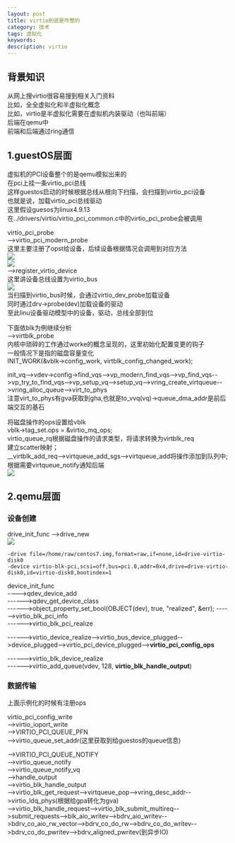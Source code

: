 ```yaml
---
layout: post
title: virtio到底是咋整的
category: 技术
tags: 虚拟化
keywords: 
description: virtio
---
```


## 背景知识 ##

从网上搜virtio很容易搜到相关入门资料  
比如，全全虚拟化和半虚拟化概念  
比如，virtio是半虚拟化需要在虚拟机内装驱动（也叫前端）  
后端在qemu中  
前端和后端通过ring通信  

## 1.guestOS层面 ##

虚拟机的PCI设备整个的是qemu模拟出来的  
在pci上挂一条virtio_pci总线  
这样guestos启动的时候根据总线从根向下扫描，会扫描到virtio_pci设备  
也就是说，加载virtio_pci总线驱动  
这里假设guesos为linux4.9.13  
在../drivers/virtio/virtio_pci_common.c中的virtio_pci_probe会被调用  

virtio_pci_probe  
-->virtio_pci_modern_probe  
   这里主要注册了opst给设备，后续设备根据情况会调用到对应方法  
![](http://i.imgur.com/hq2TkJz.png)  
![](http://i.imgur.com/XqaahLG.png)  
-->register_virtio_device  
   这里讲设备总线设置为virtio_bus  
   ![](http://i.imgur.com/DKxaVOt.png)  
   当扫描到virtio_bus时候，会通过virtio_dev_probe加载设备  
   同时通过drv->probe(dev)加载设备的驱动  
   至此linu设备驱动模型中的设备，驱动，总线全部到位  

下面依blk为例继续分析  
-->virtblk_probe  
内核中琐碎的工作通过worke的概念呈现的，这里初始化配置变更的钩子  
一般情况下是指的磁盘容量变化  
INIT_WORK(&vblk->config_work, virtblk_config_changed_work);  
  
init_vq-->vdev->config->find_vqs-->vp_modern_find_vqs-->vp_find_vqs-->vp_try_to_find_vqs-->vp_setup_vq-->setup_vq-->vring_create_virtqueue-->vring_alloc_queue-->virt_to_phys  
注意virt_to_phys有gva获取到gha,也就是to_vvq(vq)->queue_dma_addr是前后端交互的基石  


将磁盘操作的ops设置给vblk  
vblk->tag_set.ops = &virtio_mq_ops;  
virtio_queue_rq根据磁盘操作的请求类型，将请求转换为virtblk_req  
建立scatter映射；  
__virtblk_add_req-->virtqueue_add_sgs-->virtqueue_add将操作添加到队列中;  
根据需要virtqueue_notify通知后端  
![](http://i.imgur.com/S4M6hrl.png)


## 2.qemu层面 ##

### 设备创建 ###

drive_init_func
-->drive_new  
![](http://i.imgur.com/bU3L82X.png)  

    -drive file=/home/raw/centos7.img,format=raw,if=none,id=drive-virtio-disk0 
    -device virtio-blk-pci,scsi=off,bus=pci.0,addr=0x4,drive=drive-virtio-disk0,id=virtio-disk0,bootindex=1 
    
    
device_init_func  
---->qdev_device_add  
------>qdev_get_device_class  
------>object_property_set_bool(OBJECT(dev), true, "realized", &err);
------>virtio_blk_pci_info  
------>virtio_blk_pci_realize  

------>virtio_device_realize-->virtio_bus_device_plugged-->device_plugged-->virtio_pci_device_plugged-->**virtio_pci_config_ops**

------>virtio_blk_device_realize  
------>virtio_add_queue(vdev, 128, **virtio_blk_handle_output**)

### 数据传输 ###

上面示例化的时候有注册ops  

virtio_pci_config_write  
-->virtio_ioport_write  
-->VIRTIO_PCI_QUEUE_PFN  
-->virtio_queue_set_addr(这里获取到给guestos的queue信息)  

-->VIRTIO_PCI_QUEUE_NOTIFY  
-->virtio_queue_notify  
-->virtio_queue_notify_vq  
-->handle_output  
-->virtio_blk_handle_output  
-->virtio_blk_get_request-->virtqueue_pop-->vring_desc_addr-->virtio_ldq_phys(根据给gpa转化为gva)  
-->virtio_blk_handle_request-->virtio_blk_submit_multireq-->submit_requests-->blk_aio_writev-->bdrv_aio_writev-->bdrv_co_aio_rw_vector-->bdrv_co_do_rw-->bdrv_co_do_writev-->bdrv_co_do_pwritev-->bdrv_aligned_pwritev(到异步IO)

